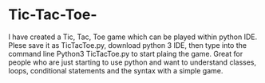 # Tic-Tac-Toe-
I have created a Tic, Tac, Toe game which can be played within python IDE. Plese save it as TicTacToe.py, download python 3 IDE, then type into the command line Python3 TicTacToe.py to start plaing the game. Great for people who are just starting to use python and want to understand classes, loops, conditional statements and the syntax with a simple game. 
